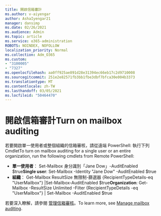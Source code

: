 ```yaml
---
title: 開啟信箱審計
ms.author: v-aiyengar
author: AshaIyengar21
manager: dansimp
ms.date: 02/26/2021
ms.audience: Admin
ms.topic: article
ms.service: o365-administration
ROBOTS: NOINDEX, NOFOLLOW
localization_priority: Normal
ms.collection: Adm_O365
ms.custom:
- "3100005"
- "7327"
ms.openlocfilehash: aa0ff925ae891d28e31394ec66eb17c2d9710008
ms.sourcegitcommit: 251e2e82571fb3bb1fbe3dbf7bfca30e004b3373
ms.translationtype: MT
ms.contentlocale: zh-TW
ms.lasthandoff: 03/05/2021
ms.locfileid: "50464470"
---
```

# <a name="turn-on-mailbox-auditing"></a><span data-ttu-id="775a3-102">開啟信箱審計</span><span class="sxs-lookup"><span data-stu-id="775a3-102">Turn on mailbox auditing</span></span>

<span data-ttu-id="775a3-103">若要開啟單一使用者或整個組織的信箱審核，請從遠端 PowerShell: 執行下列 Cmdlet</span><span class="sxs-lookup"><span data-stu-id="775a3-103">To turn on mailbox auditing for a single user or an entire organization, run the following cmdlets from Remote PowerShell:</span></span>

- <span data-ttu-id="775a3-104">**單一使用者**： Set-Mailbox 身分識別「Jane Dow」-AuditEnabled $true</span><span class="sxs-lookup"><span data-stu-id="775a3-104">**Single user**: Set-Mailbox -Identity "Jane Dow" -AuditEnabled $true</span></span>
- <span data-ttu-id="775a3-105">**組織**： Get-Mailbox ResultSize 無限制-篩選器 {RecipientTypeDetails-eq "UserMailbox"} |Set-Mailbox-AuditEnabled $true</span><span class="sxs-lookup"><span data-stu-id="775a3-105">**Organization**: Get-Mailbox -ResultSize Unlimited -Filter {RecipientTypeDetails -eq "UserMailbox"} | Set-Mailbox -AuditEnabled $true</span></span>

<span data-ttu-id="775a3-106">若要深入瞭解，請參閱 [管理信箱審核](https://go.microsoft.com/fwlink/?linkid=2103668)。</span><span class="sxs-lookup"><span data-stu-id="775a3-106">To learn more, see [Manage mailbox auditing](https://go.microsoft.com/fwlink/?linkid=2103668).</span></span>